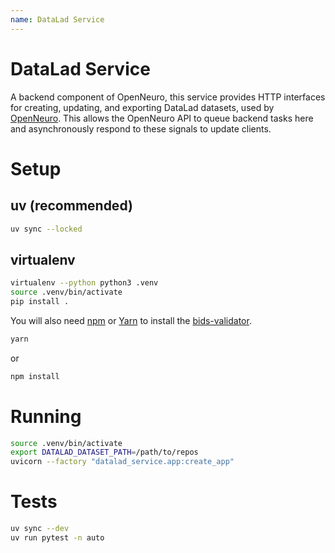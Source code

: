 ```yaml
---
name: DataLad Service
---
```


# DataLad Service

A backend component of OpenNeuro, this service provides HTTP interfaces for creating, updating, and exporting DataLad datasets, used by [OpenNeuro](https://openneuro.org). This allows the OpenNeuro API to queue backend tasks here and asynchronously respond to these signals to update clients.

# Setup

## uv (recommended)

```bash
uv sync --locked
```

## virtualenv

```bash
virtualenv --python python3 .venv
source .venv/bin/activate
pip install .
```

You will also need [npm](https://www.npmjs.com) or [Yarn](https://yarnpkg.com) to install the [bids-validator](https://github.com/INCF/bids-validator).

```bash
yarn
```

or

```bash
npm install
```

# Running

```bash
source .venv/bin/activate
export DATALAD_DATASET_PATH=/path/to/repos
uvicorn --factory "datalad_service.app:create_app"
```

# Tests

```bash
uv sync --dev
uv run pytest -n auto
```
